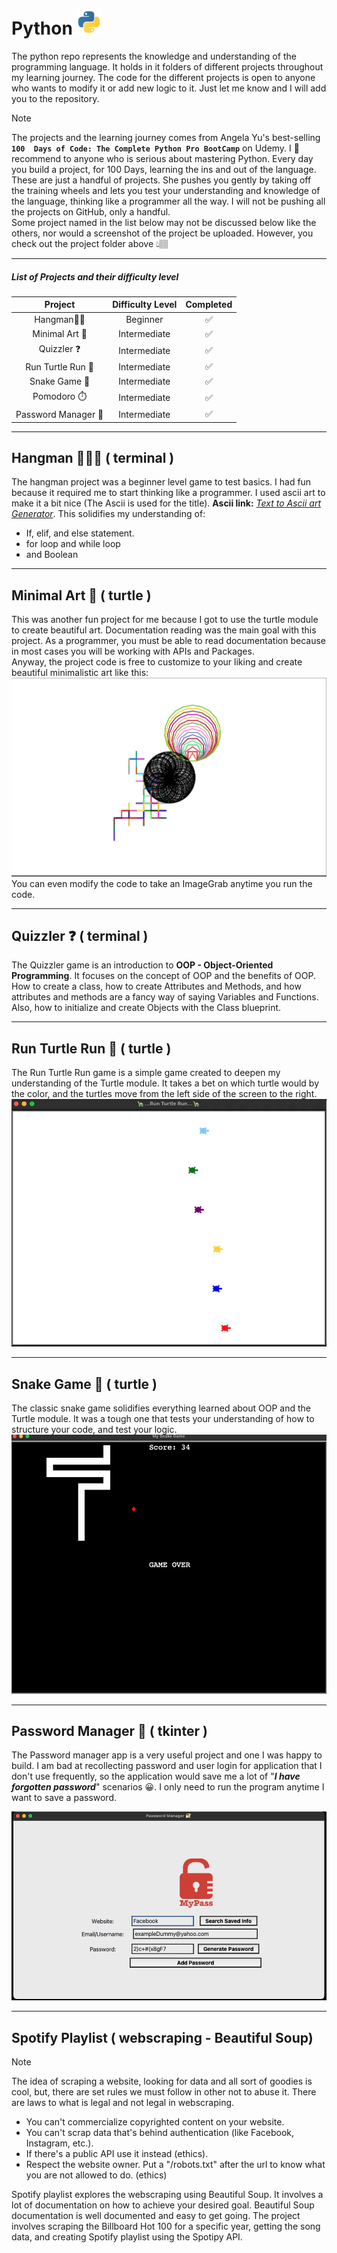 # Python <img alt="Python logo" height="40" src="images/python.webp" width="40"/>

The python repo represents the knowledge and understanding of the programming language. 
It holds in it folders of different projects throughout my learning journey.
The code for the different projects is open to anyone who wants to modify it or add new logic to it.
Just let me know and I will add you to the repository.

> [!Note]   
> The projects and the learning journey comes from Angela Yu's best-selling **```100 
Days of Code: The Complete Python Pro BootCamp```** on Udemy.
I 💯 recommend to anyone who is serious about mastering Python.
Every day you build a project, for 100 Days, learning the ins and out of the language.
These are just a handful of projects.
She pushes you gently by taking off the training wheels and lets you test your understanding and 
knowledge of the language, thinking like a programmer all the way.
I will not be pushing all the projects on GitHub, only a handful.   
> Some project named in the list below may not be discussed below like the others,
> nor would a screenshot of the project be uploaded.
> However, you check out the project folder above 👆🏽

___

##### List of Projects and their difficulty level
|       Project       | Difficulty Level | Completed |
|:-------------------:|:----------------:|:---------:|
|    Hangman🧍🏽‍     |     Beginner     |     ✅     |
|   Minimal Art 🎨    |   Intermediate   |     ✅     |
|     Quizzler ❓      |   Intermediate   |     ✅     |
|  Run Turtle Run 🐢  |   Intermediate   |     ✅     |
|    Snake Game 🐍    |   Intermediate   |     ✅     |
|     Pomodoro ⏱️     |   Intermediate   |     ✅     | 
 | Password Manager 🔐 |   Intermediate   |     ✅     |

___

## Hangman 🧍🏽‍♂️ ( terminal )
The hangman project was a beginner level game to test basics.
I had fun because it required me to start thinking like a programmer.
I used ascii art to make it a bit nice (The Ascii is used for the title).
**Ascii link:** [_Text to Ascii art Generator_](http://www.patorjk.com/software/taag/#p=display&f=ANSI%20Shadow&t=>As).
This solidifies my understanding of:  
* If, elif, and else statement.
* for loop and while loop
* and Boolean
___
## Minimal Art 🎨 ( turtle )
This was another fun project for me because I got to use the turtle module
to create beautiful art. Documentation reading was the main goal with this project.
As a programmer, you must be able to read documentation because in most cases 
you will be working with APIs and Packages.   
Anyway, the project code is free to customize to your liking and create beautiful 
minimalistic art like this:  
![Screenshot of image](minimal_art/minimal_art.png)  
You can even modify the code to take an ImageGrab anytime you run the code.
___
## Quizzler ❓ ( terminal )
The Quizzler game is an introduction to **OOP - Object-Oriented Programming**.
It focuses on the concept of OOP and the benefits of OOP. How to create a class,
how to create Attributes and Methods, and how attributes and methods are a fancy 
way of saying Variables and Functions. Also, how to initialize and create Objects with 
the Class blueprint.
___
## Run Turtle Run 🐢 ( turtle )
The Run Turtle Run game is a simple game created to deepen my understanding of the Turtle
module.
It takes a bet on which turtle would by the color, and the turtles move from the left 
side of the screen to the right.
![screenshot of the turtle game](images/turtle.webp)
___
## Snake Game 🐍 ( turtle )
The classic snake game solidifies everything learned about OOP and the Turtle module. It was a tough one
 that tests your understanding of how to structure your code, and test your logic.
![screenshot of the snake game](images/snake.webp)
___

## Password Manager 🔐 ( tkinter )
The Password manager app is a very useful project and one I was happy to build.
I am bad at recollecting password and user login for application that I don't use 
frequently, so the application would save me a lot of "***I have forgotten password***"
scenarios 😀.
I only need to run the program anytime I want to save a password.

![Password Manager image](images/password_manager.webp)
___

## Spotify Playlist ( webscraping - Beautiful Soup)
>[!NOTE]  
> The idea of scraping a website, looking for data and all sort of goodies is cool, but, there are
> set rules we must follow in other not to abuse it. There are laws to what is legal and not legal 
> in webscraping.  
> * You can't commercialize copyrighted content on your website.
> * You can't scrap data that's behind authentication (like Facebook, Instagram, etc.).
> * If there's a public API use it instead (ethics).
> * Respect the website owner. Put a "/robots.txt" after the url to know what you are not allowed to do. (ethics)

Spotify playlist explores the webscraping using Beautiful Soup. It involves a lot
of documentation on how to achieve your desired goal. Beautiful Soup documentation is 
well documented and easy to get going. The project involves scraping the Billboard Hot 100
for a specific year, getting the song data, and creating Spotify playlist using the Spotipy API.
